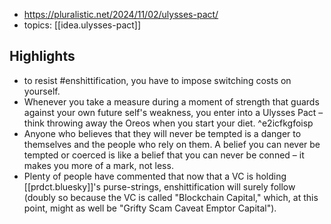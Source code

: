 
- https://pluralistic.net/2024/11/02/ulysses-pact/
- topics: [[idea.ulysses-pact]]

## Highlights

- to resist #enshittification, you have to impose switching costs on yourself.
- Whenever you take a measure during a moment of strength that guards against your own future self's weakness, you enter into a Ulysses Pact – think throwing away the Oreos when you start your diet. ^e2icfkgfoisp
- Anyone who believes that they will never be tempted is a danger to themselves and the people who rely on them. A belief you can never be tempted or coerced is like a belief that you can never be conned – it makes you more of a mark, not less.
- Plenty of people have commented that now that a VC is holding [[prdct.bluesky]]'s purse-strings, enshittification will surely follow (doubly so because the VC is called "Blockchain Capital," which, at this point, might as well be "Grifty Scam Caveat Emptor Capital").